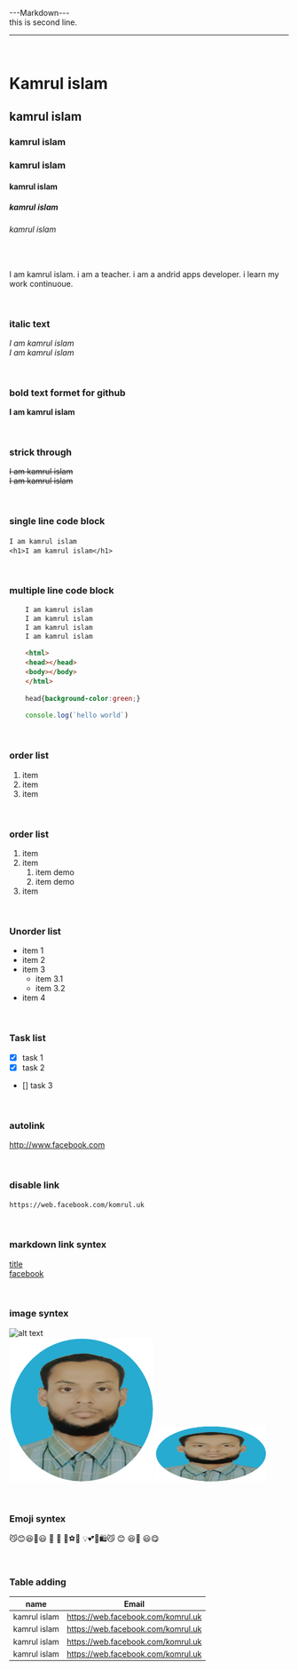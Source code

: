 
<!-- markdown tutorial -->

<!-- git hub এ কাজের গুরুত্বপূর্ণ ট্রিক্স, 
     তিনটি হাইফেন (---) দিলে under line হয়ে যায় ।।
     ২টি space দিলে লাইন অটো নিচের লাইনে চলে যায় ।।
     # দিলে header এর কাজ করে ।।
     paragraph tag, web এর মতোই টিক আছে ।।
     লেখা italic করতে হলে underscore (_) use করলেই হয়ে যায় ।।
     লেখা bold করতে হলে ২টি underscore (_) use করলেই হয়ে যায় ।।
     লেখার মধ্য দিয়ে কাটা দিতে হলে web এ <del></del> ব্যবহার করা হতো, আর github-এ (~~) এই চিহ্ন ব্যবহার করলেই হয়ে  যায়,

      -->
---Markdown--- <br/>
this is second line.

---


<br/>

<!-- Heading design -->
# Kamrul islam
## kamrul islam
### kamrul islam
### kamrul islam
#### kamrul islam
##### kamrul islam
###### kamrul islam


<br/>

<!-- paragraph design, its like as web design. -->
<p>I am kamrul islam. i am a teacher. i am a andrid apps developer. i learn my work continuoue.</p>

<br/>

### italic text
<i>I am kamrul islam</i>  
_I am kamrul islam_  


<br/>

### bold text formet for github  
__I am kamrul islam__


<br/>

### strick through
<del>I am kamrul islam</del>  
~~I am kamrul islam~~


<br/>

<!--এ পদ্ধতিকে inline code block বলে -->
### single line code block
`I am kamrul islam`  
`<h1>I am kamrul islam</h1>`  


<br/>
<!--এ পদ্ধতিকে multiple inline code block বলে,auto background হয়ে যায় ।। -->

### multiple line code block 
```
    I am kamrul islam
    I am kamrul islam
    I am kamrul islam
    I am kamrul islam
```

```html
    <html>
    <head></head>
    <body></body>
    </html>
```

```css
    head{background-color:green;}
```

```javascript
    console.log(`hello world`)
```


<br/>

### order list
<ol>
    <li>item</li>
    <li>item</li>
    <li>item</li>
</ol>


<br/>

### order list
1. item
2. item
    1. item demo
    2. item demo
3. item


<br/>

### Unorder list
- item 1
- item 2
- item 3 
    - item 3.1
    - item 3.2
- item 4


<br/>

### Task list
- [x] task 1
- [x] task 2
- [] task 3


<br/>

### autolink 
http://www.facebook.com


<br/>

### disable link
`https://web.facebook.com/komrul.uk`


<br/>

### markdown link syntex
<!-- markdown এ link দেখাবে না, তবে title এ click করলে link এ চলে যাবে।। -->
[title](link)  
[facebook](https://web.facebook.com/komrul.uk)



<br/>

### image syntex
![alt text](image)  
![alt text](./kamrul.png)
<img src="./kamrul.png" width="200" height="100" title="profile image">


<br/>

<!-- emojipedia.org এ সাইট থেকে Emoji শুধু কপি করলে হয়ে যায়।। -->
### Emoji syntex
😼😊😆🙂😃 🧑 🐻 🍔⚽🚀
💡💕🎌🛍️😼 😊 😆🙂  😃😋  


<br/>

### Table adding
| name | Email |
| ---- | ----- |
| kamrul islam | https://web.facebook.com/komrul.uk |
| kamrul islam | https://web.facebook.com/komrul.uk |
| kamrul islam | https://web.facebook.com/komrul.uk |
| kamrul islam | https://web.facebook.com/komrul.uk |


